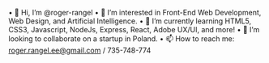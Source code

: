 • 👋 Hi, I’m @roger-rangel 
• 👀 I’m interested in Front-End Web Development, Web Design, and Artificial Intelligence.
• 🌱 I’m currently learning HTML5, CSS3, Javascript, NodeJs, Express, React, Adobe UX/UI, and more!
• 💞️ I’m looking to collaborate on a startup in Poland.
• 📫 How to reach me: roger.rangel.ee@gmail.com / 735-748-774
